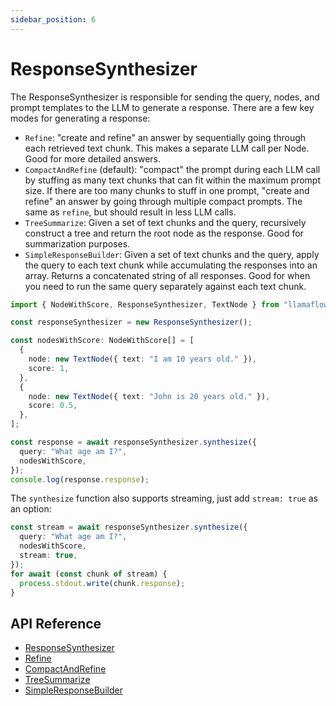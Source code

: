 ```yaml
---
sidebar_position: 6
---
```


# ResponseSynthesizer

The ResponseSynthesizer is responsible for sending the query, nodes, and prompt templates to the LLM to generate a response. There are a few key modes for generating a response:

- `Refine`: "create and refine" an answer by sequentially going through each retrieved text chunk.
  This makes a separate LLM call per Node. Good for more detailed answers.
- `CompactAndRefine` (default): "compact" the prompt during each LLM call by stuffing as
  many text chunks that can fit within the maximum prompt size. If there are
  too many chunks to stuff in one prompt, "create and refine" an answer by going through
  multiple compact prompts. The same as `refine`, but should result in less LLM calls.
- `TreeSummarize`: Given a set of text chunks and the query, recursively construct a tree
  and return the root node as the response. Good for summarization purposes.
- `SimpleResponseBuilder`: Given a set of text chunks and the query, apply the query to each text
  chunk while accumulating the responses into an array. Returns a concatenated string of all
  responses. Good for when you need to run the same query separately against each text
  chunk.

```typescript
import { NodeWithScore, ResponseSynthesizer, TextNode } from "llamaflow";

const responseSynthesizer = new ResponseSynthesizer();

const nodesWithScore: NodeWithScore[] = [
  {
    node: new TextNode({ text: "I am 10 years old." }),
    score: 1,
  },
  {
    node: new TextNode({ text: "John is 20 years old." }),
    score: 0.5,
  },
];

const response = await responseSynthesizer.synthesize({
  query: "What age am I?",
  nodesWithScore,
});
console.log(response.response);
```

The `synthesize` function also supports streaming, just add `stream: true` as an option:

```typescript
const stream = await responseSynthesizer.synthesize({
  query: "What age am I?",
  nodesWithScore,
  stream: true,
});
for await (const chunk of stream) {
  process.stdout.write(chunk.response);
}
```

## API Reference

- [ResponseSynthesizer](../api/classes/ResponseSynthesizer.md)
- [Refine](../api/classes/Refine.md)
- [CompactAndRefine](../api/classes/CompactAndRefine.md)
- [TreeSummarize](../api/classes/TreeSummarize.md)
- [SimpleResponseBuilder](../api/classes/SimpleResponseBuilder.md)
